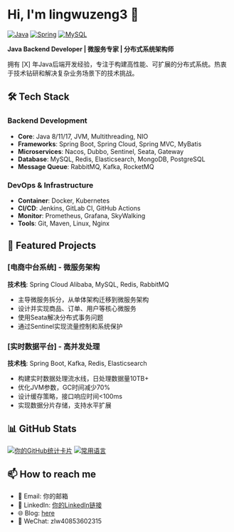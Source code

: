 # Hi, I'm lingwuzeng3 👋 

[![Java](https://img.shields.io/badge/Java-ED8B00?style=for-the-badge&logo=java&logoColor=white)]()
[![Spring](https://img.shields.io/badge/Spring-6DB33F?style=for-the-badge&logo=spring&logoColor=white)]()
[![MySQL](https://img.shields.io/badge/MySQL-005C84?style=for-the-badge&logo=mysql&logoColor=white)]()

**Java Backend Developer | 微服务专家 | 分布式系统架构师**

拥有 [X] 年Java后端开发经验，专注于构建高性能、可扩展的分布式系统。热衷于技术钻研和解决复杂业务场景下的技术挑战。

## 🛠️ Tech Stack

### Backend Development
- **Core**: Java 8/11/17, JVM, Multithreading, NIO
- **Frameworks**: Spring Boot, Spring Cloud, Spring MVC, MyBatis
- **Microservices**: Nacos, Dubbo, Sentinel, Seata, Gateway
- **Database**: MySQL, Redis, Elasticsearch, MongoDB, PostgreSQL
- **Message Queue**: RabbitMQ, Kafka, RocketMQ

### DevOps & Infrastructure
- **Container**: Docker, Kubernetes
- **CI/CD**: Jenkins, GitLab CI, GitHub Actions
- **Monitor**: Prometheus, Grafana, SkyWalking
- **Tools**: Git, Maven, Linux, Nginx

## 🚀 Featured Projects

### [电商中台系统] - 微服务架构
**技术栈**: Spring Cloud Alibaba, MySQL, Redis, RabbitMQ

- 主导微服务拆分，从单体架构迁移到微服务架构
- 设计并实现商品、订单、用户等核心微服务
- 使用Seata解决分布式事务问题
- 通过Sentinel实现流量控制和系统保护

### [实时数据平台] - 高并发处理
**技术栈**: Spring Boot, Kafka, Redis, Elasticsearch

- 构建实时数据处理流水线，日处理数据量10TB+
- 优化JVM参数，GC时间减少70%
- 设计缓存策略，接口响应时间<100ms
- 实现数据分片存储，支持水平扩展

## 📊 GitHub Stats

[![你的GitHub统计卡片](https://github-readme-stats.vercel.app/api?username=你的用户名&show_icons=true&theme=radical)](https://github.com/你的用户名)
[![常用语言](https://github-readme-stats.vercel.app/api/top-langs/?username=你的用户名&layout=compact&theme=radical)](https://github.com/你的用户名)

## 📫 How to reach me

- 📧 Email: 你的邮箱
- 💼 LinkedIn: [你的LinkedIn链接](链接)
- 🌐 Blog: [here]((https://blog.csdn.net/LingwuZeng?spm=1000.2115.3001.10640))
- 📱 WeChat: zlw40853602315
